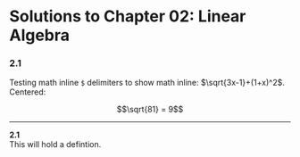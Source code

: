 # Solutions to Chapter 02: Linear Algebra

### 2.1
Testing math inline  `$` delimiters to show math inline: $\sqrt{3x-1}+(1+x)^2$.  
Centered:

$$\sqrt{81} = 9$$

---

**2.1**  
This will hold a defintion.

